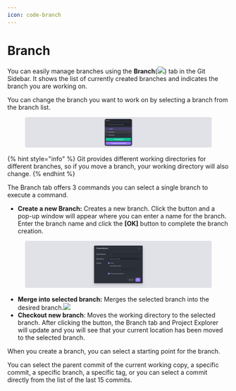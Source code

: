 ```yaml
---
icon: code-branch
---
```


# Branch

You can easily manage branches using the **Branch**(![](<../../../.gitbook/assets/스크린샷 2025-03-08 오후 2.29.24.png>)) tab in the Git Sidebar. It shows the list of currently created branches and indicates the branch you are working on.

You can change the branch you want to work on by selecting a branch from the branch list.

<figure><img src="../../../.gitbook/assets/git_07.png" alt=""><figcaption></figcaption></figure>

{% hint style="info" %}
Git provides different working directories for different branches, so if you move a branch, your working directory will also change.
{% endhint %}

The Branch tab offers 3 commands you can select a single branch to execute a command.

* **Create a new Branch:** Creates a new branch. Click the button and a pop-up window will appear where you can enter a name for the branch. Enter the branch name and click the **\[OK]** button to complete the branch creation.

<figure><img src="../../../.gitbook/assets/git_08.png" alt=""><figcaption></figcaption></figure>

* **Merge into selected branch:** Merges the selected branch into the desired branch.![](<../../../.gitbook/assets/스크린샷 2025-03-08 오후 2.35.37.png>)
* **Checkout new branch**: Moves the working directory to the selected branch. After clicking the button, the Branch tab and Project Explorer will update and you will see that your current location has been moved to the selected branch.

When you create a branch, you can select a starting point for the branch.

You can select the parent commit of the current working copy, a specific commit, a specific branch, a specific tag, or you can select a commit directly from the list of the last 15 commits.
